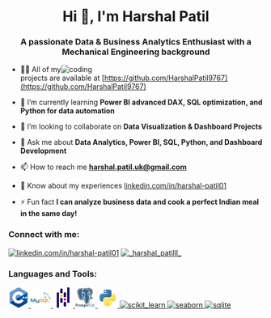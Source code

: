 <h1 align="center">Hi 👋, I'm Harshal Patil</h1>
<h3 align="center">A passionate Data & Business Analytics Enthusiast with a Mechanical Engineering background</h3>


<img align='right' alt="coding" width="400" src="https://cdn.vectorstock.com/i/1000v/54/87/man-data-analyst-stylized-cartoon-concept-vector-50845487.jpg">


- 👨‍💻 All of my projects are available at [https://github.com/HarshalPatil9767](https://github.com/HarshalPatil9767)
  
- 🌱 I’m currently learning **Power BI advanced DAX, SQL optimization, and Python for data automation**

- 👯 I’m looking to collaborate on **Data Visualization & Dashboard Projects**

- 💬 Ask me about **Data Analytics, Power BI, SQL, Python, and Dashboard Development**

- 📫 How to reach me **harshal.patil.uk@gmail.com**

- 📄 Know about my experiences [linkedin.com/in/harshal-patil01](linkedin.com/in/harshal-patil01)

- ⚡ Fun fact **I can analyze business data and cook a perfect Indian meal in the same day!**

<h3 align="left">Connect with me:</h3>
<p align="left">
<a href="https://linkedin.com/in/linkedin.com/in/harshal-patil01" target="blank"><img align="center" src="https://raw.githubusercontent.com/rahuldkjain/github-profile-readme-generator/master/src/images/icons/Social/linked-in-alt.svg" alt="linkedin.com/in/harshal-patil01" height="30" width="40" /></a>
<a href="https://instagram.com/_harshal_patilll_" target="blank"><img align="center" src="https://raw.githubusercontent.com/rahuldkjain/github-profile-readme-generator/master/src/images/icons/Social/instagram.svg" alt="_harshal_patilll_" height="30" width="40" /></a>
</p>

<h3 align="left">Languages and Tools:</h3>
<p align="left"> <a href="https://www.w3schools.com/cpp/" target="_blank" rel="noreferrer"> <img src="https://raw.githubusercontent.com/devicons/devicon/master/icons/cplusplus/cplusplus-original.svg" alt="cplusplus" width="40" height="40"/> </a> <a href="https://www.mysql.com/" target="_blank" rel="noreferrer"> <img src="https://raw.githubusercontent.com/devicons/devicon/master/icons/mysql/mysql-original-wordmark.svg" alt="mysql" width="40" height="40"/> </a> <a href="https://pandas.pydata.org/" target="_blank" rel="noreferrer"> <img src="https://raw.githubusercontent.com/devicons/devicon/2ae2a900d2f041da66e950e4d48052658d850630/icons/pandas/pandas-original.svg" alt="pandas" width="40" height="40"/> </a> <a href="https://www.postgresql.org" target="_blank" rel="noreferrer"> <img src="https://raw.githubusercontent.com/devicons/devicon/master/icons/postgresql/postgresql-original-wordmark.svg" alt="postgresql" width="40" height="40"/> </a> <a href="https://www.python.org" target="_blank" rel="noreferrer"> <img src="https://raw.githubusercontent.com/devicons/devicon/master/icons/python/python-original.svg" alt="python" width="40" height="40"/> </a> <a href="https://scikit-learn.org/" target="_blank" rel="noreferrer"> <img src="https://upload.wikimedia.org/wikipedia/commons/0/05/Scikit_learn_logo_small.svg" alt="scikit_learn" width="40" height="40"/> </a> <a href="https://seaborn.pydata.org/" target="_blank" rel="noreferrer"> <img src="https://seaborn.pydata.org/_images/logo-mark-lightbg.svg" alt="seaborn" width="40" height="40"/> </a> <a href="https://www.sqlite.org/" target="_blank" rel="noreferrer"> <img src="https://www.vectorlogo.zone/logos/sqlite/sqlite-icon.svg" alt="sqlite" width="40" height="40"/> </a> </p>

